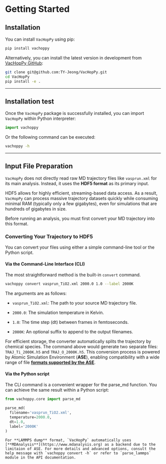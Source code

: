 # Getting Started

## Installation
You can install `VacHopPy` using pip:
```bash
pip install vachoppy
```

Alternatively, you can install the latest version in development from [VacHopPy GitHub](https://github.com/TY-Jeong/VacHopPy):

```bash
git clone git@github.com:TY-Jeong/VacHopPy.git
cd VacHopPy
pip install -e .
```

---
## Installation test

Once the `VacHopPy` package is successfully installed, you can import `VacHopPy` within Python interpreter:

```python
import vachoppy
```

Or the following command can be executed:
```bash
vachoppy -h
```

---

## Input File Preparation

`VacHopPy` does not directly read raw MD trajectory files like `vasprun.xml` for its main analysis. Instead, it uses the **HDF5 format** as its primary input.

HDF5 allows for highly efficient, streaming-based data access. As a result, `VacHopPy` can process massive trajectory datasets quickly while consuming minimal RAM (typically only a few gigabytes), even for simulations that are hundreds of gigabytes in size.

Before running an analysis, you must first convert your MD trajectory into this format.

### Converting Your Trajectory to HDF5

You can convert your files using either a simple command-line tool or the Python script.

#### Via the Command-Line Interface (CLI)

The most straightforward method is the built-in `convert` command.

```bash
vachoppy convert vasprun_TiO2.xml 2000.0 1.0 --label 2000K
```

The arguments are as follows:

* `vasprun_TiO2.xml`: The path to your source MD trajectory file.

* `2000.0`: The simulation temperature in Kelvin.

* `1.0`: The time step (dt) between frames in femtoseconds.

* `2000K`: An optional suffix to append to the output filenames.

For efficient storage, the converter automatically splits the trajectory by chemical species. The command above would generate two separate files: `TRAJ_Ti_2000K.h5` and `TRAJ_O_2000K.h5`. This conversion process is powered by Atomic Simulation Environment (**ASE**), enabling compatibility with a wide range of file [**formats supported by the ASE**](https://ase-lib.org/ase/io/io.html).

#### Via the Python script

The CLI command is a convenient wrapper for the parse_md function. You can achieve the same result within a Python script:

```python
from vachoppy.core import parse_md

parse_md(
  filename='vasprun_TiO2.xml',
  temperature=2000.0,
  dt=1.0,
  label='2000K'
)
```

````{note}
For **LAMMPS dump** format, `VacHopPy` automatically uses [**MDAnalysis**](https://www.mdanalysis.org) as a backend due to the limitaion of ASE. For more details and advanced options, consult the help message with `vachoppy convert -h` or refer to `parse_lammps` module in the API documentation.

